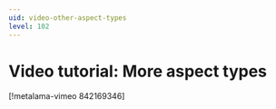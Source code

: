 ```yaml
---
uid: video-other-aspect-types
level: 102
---
```


# Video tutorial: More aspect types

[!metalama-vimeo 842169346]